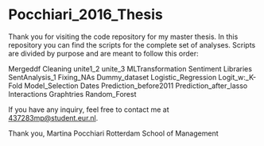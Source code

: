 # Pocchiari_2016_Thesis

Thank you for visiting the code repository for my master thesis.
In this repository you can find the scripts for the complete set of analyses.
Scripts are divided by purpose and are meant to follow this order:

Mergeddf
Cleaning
unite1_2
unite_3
MLTransformation
Sentiment Libraries
SentAnalysis_1
Fixing_NAs
Dummy_dataset
Logistic_Regression
Logit_w:_K-Fold
Model_Selection
Dates
Prediction_before2011
Prediction_after_lasso
Interactions
Graphtries
Random_Forest

If you have any inquiry, feel free to contact me at 437283mp@student.eur.nl.

Thank you,
Martina Pocchiari
Rotterdam School of Management
